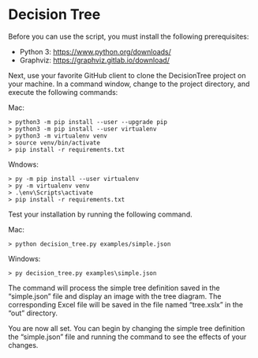 # Decision Tree

Before you can use the script, you must install the following prerequisites: 

- Python 3: https://www.python.org/downloads/
- Graphviz: https://graphviz.gitlab.io/download/

Next, use your favorite GitHub client to clone the DecisionTree project on your machine. 
In a command window, change to the project directory, and execute the following commands:

Mac: 
```
> python3 -m pip install --user --upgrade pip
> python3 -m pip install --user virtualenv
> python3 -m virtualenv venv
> source venv/bin/activate
> pip install -r requirements.txt
```

Wndows: 
```
> py -m pip install --user virtualenv
> py -m virtualenv venv
> .\env\Scripts\activate
> pip install -r requirements.txt
```

Test your installation by running the following command.

Mac: 
```
> python decision_tree.py examples/simple.json
```

Windows: 
```
> py decision_tree.py examples\simple.json 
```

The command will process the simple tree definition saved in the 
“simple.json” file and display an image with the tree diagram. The 
corresponding Excel file will be saved in the file named “tree.xslx” 
in the “out” directory. 

You are now all set. You can begin by changing the simple tree 
definition the “simple.json” file and running the command to see the 
effects of your changes. 